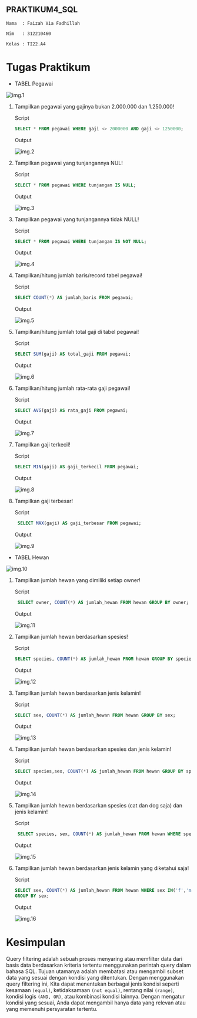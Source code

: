## PRAKTIKUM4_SQL

`Nama  : Faizah Via Fadhillah`

`Nim   : 312210460`

`Kelas : TI22.A4`

# Tugas Praktikum

- TABEL Pegawai

![img.1](gambar/1.png)

1. Tampilkan pegawai yang gajinya bukan 2.000.000 dan 1.250.000!

    Script 

    ```sql
    SELECT * FROM pegawai WHERE gaji <> 2000000 AND gaji <> 1250000;
    ```

    Output 

    ![img.2](gambar/2.png)

2. Tampilkan pegawai yang tunjangannya NUL!

    Script 

    ```sql
    SELECT * FROM pegawai WHERE tunjangan IS NULL;
    ```

    Output

    ![img.3](gambar/3.png)

3. Tampilkan pegawai yang tunjangannya tidak NULL!

    Script 

    ```sql
    SELECT * FROM pegawai WHERE tunjangan IS NOT NULL;
    ```

    Output 

    ![img.4](gambar/4.png)

4. Tampilkan/hitung jumlah baris/record tabel pegawai!

    Script 

    ```sql
    SELECT COUNT(*) AS jumlah_baris FROM pegawai;
    ```

    Output

    ![img.5](gambar/5.png)

5. Tampilkan/hitung jumlah total gaji di tabel pegawai!

    Script 

    ```sql
    SELECT SUM(gaji) AS total_gaji FROM pegawai;
    ```

    Output 

    ![img.6](gambar/6.png)

6. Tampilkan/hitung jumlah rata-rata gaji pegawai!

    Script 

    ```sql
    SELECT AVG(gaji) AS rata_gaji FROM pegawai;
    ```

    Output

    ![img.7](gambar/7.png)

7. Tampilkan gaji terkecil!

    Script 

    ```sql
    SELECT MIN(gaji) AS gaji_terkecil FROM pegawai;
    ```

    Output 

    ![img.8](gambar/gaji%20kecil.png)

8.  Tampilkan gaji terbesar!

    Script 

    ```sql
     SELECT MAX(gaji) AS gaji_terbesar FROM pegawai;
    ```

    Output 

    ![img.9](gambar/8.png)

- TABEL Hewan

![img.10](gambar/9.png)

1. Tampilkan jumlah hewan yang dimiliki setiap owner!

    Script 

    ```sql
     SELECT owner, COUNT(*) AS jumlah_hewan FROM hewan GROUP BY owner;
    ```

    Output 

    ![img.11](gambar/10.png)

2. Tampilkan jumlah hewan berdasarkan spesies!

    Script 

    ```sql
    SELECT species, COUNT(*) AS jumlah_hewan FROM hewan GROUP BY species;
    ```

    Output

    ![img.12](gambar/11.png)

3. Tampilkan jumlah hewan berdasarkan jenis kelamin!

    Script 

    ```sql
    SELECT sex, COUNT(*) AS jumlah_hewan FROM hewan GROUP BY sex;
    ```

    Output 

    ![img.13](gambar/12.png)

4. Tampilkan jumlah hewan berdasarkan spesies dan jenis kelamin!

    Script 

    ```sql
    SELECT species,sex, COUNT(*) AS jumlah_hewan FROM hewan GROUP BY species,sex;
    ```

    Output 

    ![img.14](gambar/13.png)

5. Tampilkan jumlah hewan berdasarkan spesies (cat dan dog saja) dan jenis kelamin!

    Script 

    ```sql
     SELECT species, sex, COUNT(*) AS jumlah_hewan FROM hewan WHERE species IN ('Cat', 'Dog') GROUP BY species, sex;
    ```

    Output 

    ![img.15](gambar/14.png)

6. Tampilkan jumlah hewan berdasarkan jenis kelamin yang diketahui saja!

    Script 

    ```sql 
    SELECT sex, COUNT(*) AS jumlah_hewan FROM hewan WHERE sex IN('f','m') 
    GROUP BY sex;
    ```

    Output 

    ![img.16](gambar/15.png)


# Kesimpulan 

Query filtering adalah sebuah proses menyaring atau memfilter data dari basis data berdasarkan kriteria tertentu menggunakan perintah query dalam bahasa SQL. Tujuan utamanya adalah membatasi atau mengambil subset data yang sesuai dengan kondisi yang ditentukan. Dengan menggunakan query filtering ini, Kita dapat menentukan berbagai jenis kondisi seperti kesamaan `(equal)`, ketidaksamaan `(not equal)`, rentang nilai `(range)`, kondisi logis `(AND, OR)`, atau kombinasi kondisi lainnya. Dengan mengatur kondisi yang sesuai, Anda dapat mengambil hanya data yang relevan atau yang memenuhi persyaratan tertentu.



